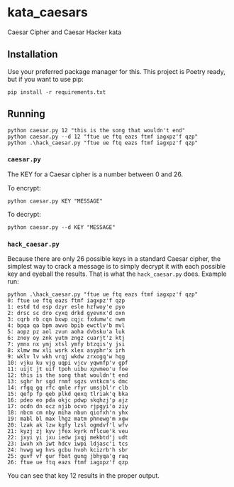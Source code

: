 # kata_caesars
Caesar Cipher and Caesar Hacker kata

## Installation
Use your preferred package manager for this.  This project is Poetry ready, but if you want to use pip:
```
pip install -r requirements.txt
```

## Running
```
python caesar.py 12 "this is the song that wouldn't end"
python caesar.py --d 12 "ftue ue ftq eazs ftmf iagxpz'f qzp"
python .\hack_caesar.py "ftue ue ftq eazs ftmf iagxpz'f qzp"
```
### `caesar.py`
The KEY for a Caesar cipher is a number between 0 and 26.

To encrypt:
```
python caesar.py KEY "MESSAGE"
```

To decrypt:
```
python caesar.py --d KEY "MESSAGE"
```
### `hack_caesar.py`
Because there are only 26 possible keys in a standard Caesar cipher, the simplest way to crack a message is to simply decrypt it with each possible key and eyeball the results.  That is what the `hack_caesar.py` does.  Example run:

```
python .\hack_caesar.py "ftue ue ftq eazs ftmf iagxpz'f qzp"                      
0: ftue ue ftq eazs ftmf iagxpz'f qzp
1: estd td esp dzyr esle hzfwoy'e pyo
2: drsc sc dro cyxq drkd gyevnx'd oxn
3: cqrb rb cqn bxwp cqjc fxdumw'c nwm
4: bpqa qa bpm awvo bpib ewctlv'b mvl
5: aopz pz aol zvun aoha dvbsku'a luk
6: znoy oy znk yutm zngz cuarjt'z ktj
7: ymnx nx ymj xtsl ymfy btzqis'y jsi
8: xlmw mw xli wsrk xlex asyphr'x irh
9: wklv lv wkh vrqj wkdw zrxogq'w hqg
10: vjku ku vjg uqpi vjcv yqwnfp'v gpf
11: uijt jt uif tpoh uibu xpvmeo'u foe
12: this is the song that wouldn't end
13: sghr hr sgd rnmf sgzs vntkcm's dmc
14: rfgq gq rfc qmle rfyr umsjbl'r clb
15: qefp fp qeb plkd qexq tlriak'q bka
16: pdeo eo pda okjc pdwp skqhzj'p ajz
17: ocdn dn ocz njib ocvo rjpgyi'o ziy
18: nbcm cm nby miha nbun qiofxh'n yhx
19: mabl bl max lhgz matm phnewg'm xgw
20: lzak ak lzw kgfy lzsl ogmdvf'l wfv
21: kyzj zj kyv jfex kyrk nflcue'k veu
22: jxyi yi jxu iedw jxqj mekbtd'j udt
23: iwxh xh iwt hdcv iwpi ldjasc'i tcs
24: hvwg wg hvs gcbu hvoh kcizrb'h sbr
25: guvf vf gur fbat gung jbhyqa'g raq
26: ftue ue ftq eazs ftmf iagxpz'f qzp
```
You can see that key 12 results in the proper output.

